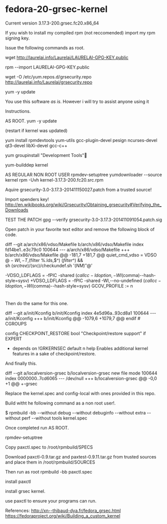 fedora-20-grsec-kernel
======================


Current version 3.17.3-200.grsec.fc20.x86_64

If you wish to install my compiled rpm (not reccomended) import my rpm signing key.

Issue the following commands as root.

wget http://laurelai.info/Laurelai/LAURELAI-GPG-KEY.public

rpm --import LAURELAI-GPG-KEY.public

wget -O /etc/yum.repos.d/grsecurity.repo http://laurelai.info/Laurelai/grsecurity.repo

yum -y update

You use this software *as is*. However i will try to assist anyone using it

Instructions.

AS ROOT.
yum -y update

(restart if kernel was updated)

yum install rpmdevtools yum-utils gcc-plugin-devel pesign ncurses-devel qt3-devel libXi-devel gcc-c++

yum groupinstall "Development Tools"

yum-builddep kernel

AS REGULAR NON ROOT USER
rpmdev-setuptree
yumdownloader --source kernel
rpm -Uvh kernel-3.17.3-200.fc20.src.rpm

Aquire grsecurity-3.0-3.17.3-201411150027.patch from a trusted source!

Import spenders key! http://en.wikibooks.org/wiki/Grsecurity/Obtaining_grsecurity#Verifying_the_Downloads

TEST THE PATCH
gpg --verify grsecurity-3.0-3.17.3-201411091054.patch.sig

Open patch in your favorite text editor and remove the following block of code.

diff --git a/arch/x86/vdso/Makefile b/arch/x86/vdso/Makefile
index fd14be1..e3c79c0 100644
--- a/arch/x86/vdso/Makefile
+++ b/arch/x86/vdso/Makefile
@@ -181,7 +181,7 @@ quiet_cmd_vdso = VDSO    $@
           -Wl,-T,$(filter %.lds,$^) $(filter %.o,$^) && \
     sh $(srctree)/$(src)/checkundef.sh '$(NM)' '$@'

-VDSO_LDFLAGS = -fPIC -shared $(call cc-ldoption, -Wl$(comma)--hash-style=sysv)
+VDSO_LDFLAGS = -fPIC -shared -Wl,--no-undefined $(call cc-ldoption, -Wl$(comma)--hash-style=sysv)
 GCOV_PROFILE := n

 #
 
 
 
 Then do the same for this one.
 
 diff --git a/init/Kconfig b/init/Kconfig
index 4e5d96a..93cd8a1 100644
--- a/init/Kconfig
+++ b/init/Kconfig
@@ -1079,6 +1079,7 @@ endif # CGROUPS

 config CHECKPOINT_RESTORE
  bool "Checkpoint/restore support" if EXPERT
+ depends on !GRKERNSEC
  default n
  help
    Enables additional kernel features in a sake of checkpoint/restore.

And finally this.

diff --git a/localversion-grsec b/localversion-grsec
new file mode 100644
index 0000000..7cd6065
--- /dev/null
+++ b/localversion-grsec
@@ -0,0 +1 @@
+-grsec



Replace the kernel.spec and config-local with ones provided in this repo.

Build witht he following command as a non root user!.

$ rpmbuild -bb --without debug --without debuginfo --without extra --without perf --without tools kernel.spec

Once completed run AS ROOT.

rpmdev-setuptree

Copy paxctl.spec to /root/rpmbuild/SPECS

Download paxctl-0.9.tar.gz and paxtest-0.9.11.tar.gz from trusted sources and place them in /root/rpmbuild/SOURCES

Then run as root rpmbuild -bb paxctl.spec

install paxctl

install grsec kernel.

use paxctl to ensure your programs can run.

References: http://xn--thibaud-dya.fr/fedora_grsec.html 
            https://fedoraproject.org/wiki/Building_a_custom_kernel
